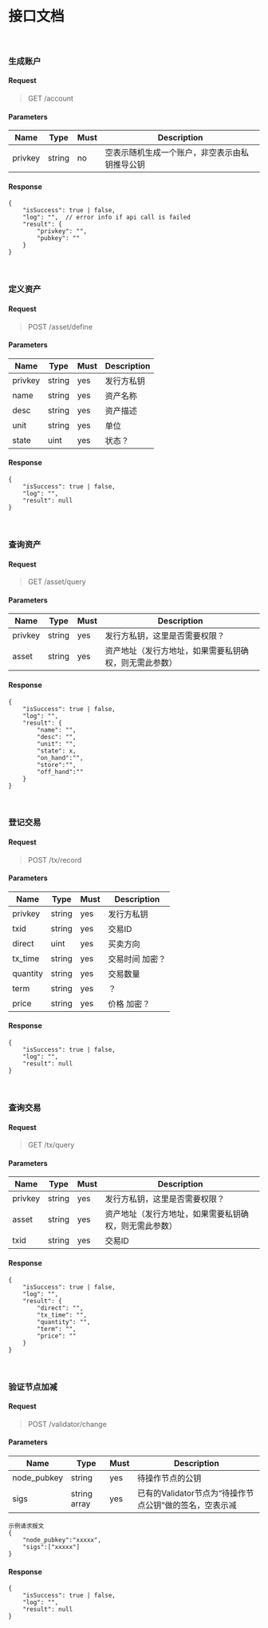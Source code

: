 # 接口文档

<br>

### <a id="account_generate">生成账户</a>

#### Request

> GET /account

#### Parameters

Name|Type|Must|Description
----|----|----|-----------
privkey|string|no|空表示随机生成一个账户，非空表示由私钥推导公钥

#### Response
	{
	    "isSuccess": true | false,
	    "log": "",	// error info if api call is failed
	    "result": {
	        "privkey": "",
	        "pubkey": ""
	    }
	}
	
<br>

### <a id="asset_define">定义资产</a>

#### Request

> POST /asset/define

#### Parameters

Name|Type|Must|Description
----|----|----|-----------
privkey|string|yes|发行方私钥
name|string|yes|资产名称
desc|string|yes|资产描述
unit|string|yes|单位
state|uint|yes|状态？

#### Response
	{
	    "isSuccess": true | false,
	    "log": "",
	    "result": null
	}

<br>

### <a id="asset_query">查询资产</a>

#### Request

> GET /asset/query

#### Parameters

Name|Type|Must|Description
----|----|----|-----------
privkey|string|yes|发行方私钥，这里是否需要权限？
asset|string|yes|资产地址（发行方地址，如果需要私钥确权，则无需此参数）

#### Response
	{
	    "isSuccess": true | false,
	    "log": "",
	    "result": {
	        "name": "",
	        "desc": "",
	        "unit": "",
	        "state": x,
	        "on_hand":"",
	        "store":"",
	        "off_hand":""
	    }
	}

<br>



### <a id="tx_record">登记交易</a>

#### Request

> POST /tx/record

#### Parameters

Name|Type|Must|Description
----|----|----|-----------
privkey|string|yes|发行方私钥
txid|string|yes|交易ID
direct|uint|yes|买卖方向
tx_time|string|yes|交易时间 加密？
quantity|string|yes|交易数量
term|string|yes|？
price|string|yes|价格 加密？

#### Response
	{
	    "isSuccess": true | false,
	    "log": "",
	    "result": null
	}

<br>

### <a id="tx_query">查询交易</a>

#### Request

> GET /tx/query

#### Parameters

Name|Type|Must|Description
----|----|----|-----------
privkey|string|yes|发行方私钥，这里是否需要权限？
asset|string|yes|资产地址（发行方地址，如果需要私钥确权，则无需此参数）
txid|string|yes|交易ID

#### Response
	{
	    "isSuccess": true | false,
	    "log": "",
	    "result": {
	        "direct": "",
	        "tx_time": "",
	        "quantity": "",
	        "term": "",
	        "price": ""
	    }
	}

<br>


### <a id="validator_change">验证节点加减</a>

#### Request

> POST /validator/change

#### Parameters

Name|Type|Must|Description
----|----|----|-----------
node_pubkey|string|yes|待操作节点的公钥
sigs|string array|yes|已有的Validator节点为“待操作节点公钥”做的签名，空表示减
	
	示例请求报文
	{
		"node_pubkey":"xxxxx",
		"sigs":["xxxxx"]
	}
	
#### Response
	{
	    "isSuccess": true | false,
	    "log": "",
	    "result": null
	}

